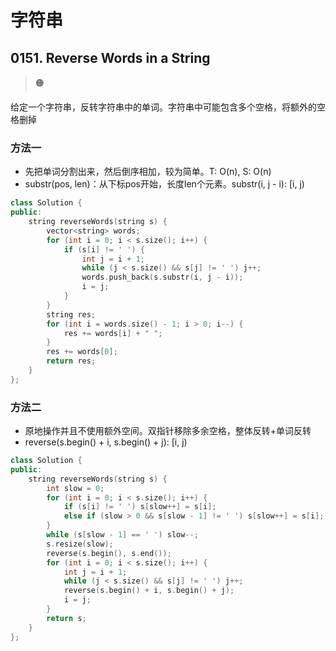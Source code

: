 # 字符串

## 0151. Reverse Words in a String

> :orange_circle:

给定一个字符串，反转字符串中的单词。字符串中可能包含多个空格，将额外的空格删掉	

### 方法一

- 先把单词分割出来，然后倒序相加，较为简单。T: O(n), S: O(n)
- substr(pos, len)：从下标pos开始，长度len个元素。substr(i, j - i): [i, j)

```cpp
class Solution {
public:
    string reverseWords(string s) {
        vector<string> words;
        for (int i = 0; i < s.size(); i++) {
            if (s[i] != ' ') {
                int j = i + 1;
                while (j < s.size() && s[j] != ' ') j++;
                words.push_back(s.substr(i, j - i));
                i = j;
            }
        }
        string res;
        for (int i = words.size() - 1; i > 0; i--) {
            res += words[i] + " ";
        }
        res += words[0];
        return res;
    }
};
```

### 方法二

- 原地操作并且不使用额外空间。双指针移除多余空格，整体反转+单词反转
- reverse(s.begin() + i, s.begin() + j): [i, j)

```cpp
class Solution {
public:
    string reverseWords(string s) {
        int slow = 0;
        for (int i = 0; i < s.size(); i++) {
            if (s[i] != ' ') s[slow++] = s[i];
            else if (slow > 0 && s[slow - 1] != ' ') s[slow++] = s[i];
        }
        while (s[slow - 1] == ' ') slow--;
        s.resize(slow);
        reverse(s.begin(), s.end());
        for (int i = 0; i < s.size(); i++) {
            int j = i + 1;
            while (j < s.size() && s[j] != ' ') j++;
            reverse(s.begin() + i, s.begin() + j);
            i = j;
        } 
        return s;
    }
};
```
